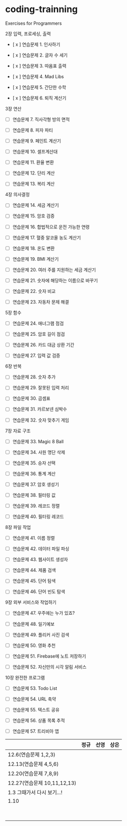 # coding-trainning
Exercises for Programmers

2장 입력, 프로세싱, 출력   
- [ x ] 연습문제 1. 인사하기   
- [ x ] 연습문제 2. 글자 수 세기  
- [ x ] 연습문제 3. 따옴표 출력  
  
- [ x ] 연습문제 4. Mad Libs  
- [ x ] 연습문제 5. 간단한 수학    
- [ x ] 연습문제 6. 퇴직 계산기   

  

3장 연산 

- [ ] 연습문제 7. 직사각형 방의 면적  
- [ ] 연습문제 8. 피자 파티  
- [ ] 연습문제 9. 페인트 계산기  
  
- [ ] 연습문제 10. 셀프계산대  
- [ ] 연습문제 11. 환율 변환  
- [ ] 연습문제 12. 단리 계산  
- [ ] 연습문제 13. 복리 계산  


4장 의사결정  
- [ ] 연습문제 14. 세금 계산기  
- [ ] 연습문제 15. 암호 검증  
  
- [ ] 연습문제 16. 합법적으로 운전 가능한 연령  
- [ ] 연습문제 17. 혈중 알코올 농도 계산기 
  
- [ ] 연습문제 18. 온도 변환  
- [ ] 연습문제 19. BMI 계산기  
  
- [ ] 연습문제 20. 여러 주를 지원하는 세금 계산기  
- [ ] 연습문제 21. 숫자에 해당하는 이름으로 바꾸기  
  
- [ ] 연습문제 22. 숫자 비교  
- [ ] 연습문제 23. 자동차 문제 해결  


5장 함수 

- [ ] 연습문제 24. 애너그램 점검  
- [ ] 연습문제 25. 암호 길이 점검  
  
- [ ] 연습문제 26. 카드 대금 상환 기간  
- [ ] 연습문제 27. 입력 값 검증  

  

6장 반복 

- [ ] 연습문제 28. 숫자 추가  
- [ ] 연습문제 29. 잘못된 입력 처리  
  
- [ ] 연습문제 30. 곱셈표  
- [ ] 연습문제 31. 카르보넨 심박수  
  
- [ ] 연습문제 32. 숫자 맞추기 게임  


7장 자료 구조  

- [ ] 연습문제 33. Magic 8 Ball  
- [ ] 연습문제 34. 사원 명단 삭제  
  
- [ ] 연습문제 35. 승자 선택  
- [ ] 연습문제 36. 통계 계산  
  
- [ ] 연습문제 37. 암호 생성기  
- [ ] 연습문제 38. 필터링 값  
  
- [ ] 연습문제 39. 레코드 정렬  
- [ ] 연습문제 40. 필터링 레코드  

  

8장 파일 작업   

- [ ] 연습문제 41. 이름 정렬   
- [ ] 연습문제 42. 데이터 파일 파싱  
  
- [ ] 연습문제 43. 웹사이트 생성자  
- [ ] 연습문제 44. 제품 검색  
  
- [ ] 연습문제 45. 단어 탐색  
- [ ] 연습문제 46. 단어 빈도 탐색  

  

9장 외부 서비스와 작업하기  

- [ ] 연습문제 47. 우주에는 누가 있죠?  
- [ ] 연습문제 48. 일기예보  
  
- [ ] 연습문제 49. 플리커 사진 검색  
- [ ] 연습문제 50. 영화 추천  
  
- [ ] 연습문제 51. Firebase에 노트 저장하기  
- [ ] 연습문제 52. 자신만의 시각 알림 서비스  

  

10장 완전한 프로그램 

- [ ] 연습문제 53. Todo List  
- [ ] 연습문제 54. URL 축약  
  
- [ ] 연습문제 55. 텍스트 공유  
- [ ] 연습문제 56. 상품 목록 추적  
  
- [ ] 연습문제 57. 트리비아 앱  




|                             | 정규 | 선영 | 상은 |
| --------------------------- | ---- | ---- | ---- |
| 12.6(연습문제 1,2,3)        |      |      |      |
| 12.13(연습문제 4,5,6)       |      |      |      |
| 12.20(연습문제 7,8,9)       |      |      |      |
| 12.27(연습문제 10,11,12,13) |      |      |      |
| 1.3 그때가서 다시 보기...!  |      |      |      |
| 1.10                        |      |      |      |
|                             |      |      |      |
|                             |      |      |      |
|                             |      |      |      |
|                             |      |      |      |
|                             |      |      |      |
|                             |      |      |      |
|                             |      |      |      |
|                             |      |      |      |

